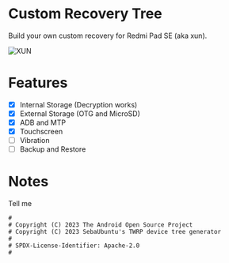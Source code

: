 # Custom Recovery Tree
Build your own custom recovery for Redmi Pad SE (aka xun).

![XUN](https://fdn2.gsmarena.com/vv/pics/xiaomi/xiaomi-pad-se-10.jpg)

# Features
- [X] Internal Storage (Decryption works)
- [X] External Storage (OTG and MicroSD)
- [X] ADB and MTP
- [X] Touchscreen
- [ ] Vibration
- [ ] Backup and Restore

# Notes
Tell me

```
#
# Copyright (C) 2023 The Android Open Source Project
# Copyright (C) 2023 SebaUbuntu's TWRP device tree generator
#
# SPDX-License-Identifier: Apache-2.0
#
```

